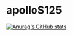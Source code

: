 # apolloS125
[![Anurag's GitHub stats](https://github-readme-stats.vercel.app/api?username=apolloS125)](https://github.com/anuraghazra/github-readme-stats)
